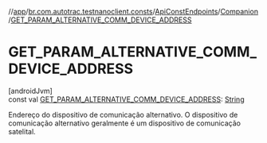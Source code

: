 //[app](../../../../index.md)/[br.com.autotrac.testnanoclient.consts](../../index.md)/[ApiConstEndpoints](../index.md)/[Companion](index.md)/[GET_PARAM_ALTERNATIVE_COMM_DEVICE_ADDRESS](-g-e-t_-p-a-r-a-m_-a-l-t-e-r-n-a-t-i-v-e_-c-o-m-m_-d-e-v-i-c-e_-a-d-d-r-e-s-s.md)

# GET_PARAM_ALTERNATIVE_COMM_DEVICE_ADDRESS

[androidJvm]\
const val [GET_PARAM_ALTERNATIVE_COMM_DEVICE_ADDRESS](-g-e-t_-p-a-r-a-m_-a-l-t-e-r-n-a-t-i-v-e_-c-o-m-m_-d-e-v-i-c-e_-a-d-d-r-e-s-s.md): [String](https://kotlinlang.org/api/latest/jvm/stdlib/kotlin/-string/index.html)

Endereço do dispositivo de comunicação alternativo. O dispositivo de comunicação alternativo geralmente é um dispositivo de comunicação satelital.
